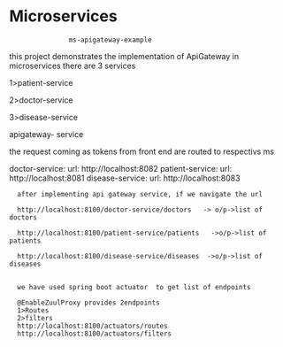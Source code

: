 # Microservices
                   ms-apigateway-example 
this project demonstrates the implementation  of ApiGateway in microservices
there are 3 services

1>patient-service

2>doctor-service

3>disease-service

apigateway- service

  the request coming as tokens from front end are routed to  respectivs ms
  
  doctor-service:
      url: http://localhost:8082
    patient-service:
      url: http://localhost:8081
    disease-service:
      url: http://localhost:8083
      
      
      after implementing api gateway service, if we navigate the url 
      
      http://localhost:8100/doctor-service/doctors   -> o/p->list of doctors
      
      http://localhost:8100/patient-service/patients   ->o/p->list of patients
      
      http://localhost:8100/disease-service/diseases  ->o/p->list of diseases
      
      
      we have used spring boot actuator  to get list of endpoints
      
      @EnableZuulProxy provides 2endpoints
      1>Routes
      2>filters
      http://localhost:8100/actuators/routes
      http://localhost:8100/actuators/filters
